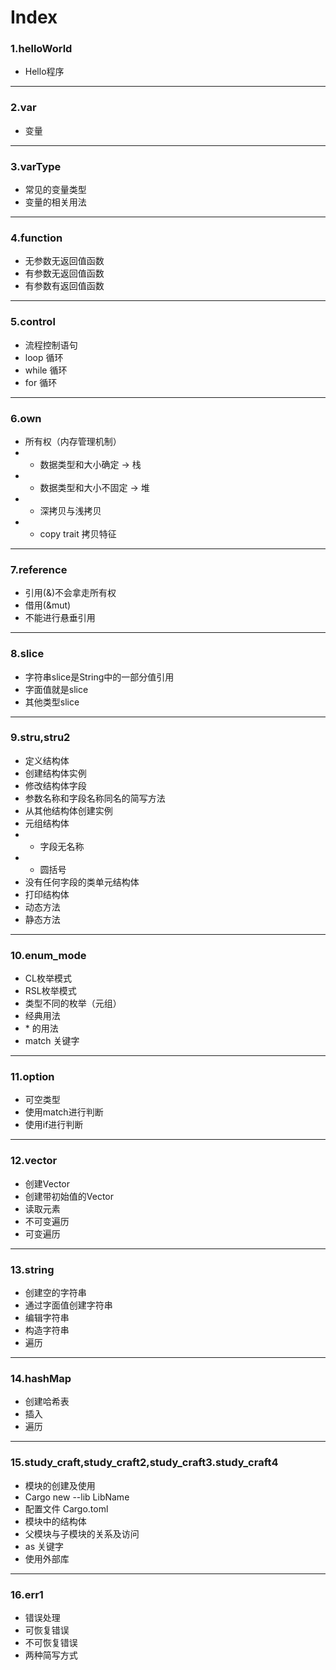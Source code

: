 # Index
### 1.helloWorld 
- Hello程序
***
### 2.var
- 变量
***
### 3.varType
- 常见的变量类型
- 变量的相关用法
***
### 4.function
- 无参数无返回值函数
- 有参数无返回值函数
- 有参数有返回值函数
***
### 5.control
- 流程控制语句
- loop 循环
- while 循环
- for 循环
***
### 6.own
- 所有权（内存管理机制）
- - 数据类型和大小确定 -> 栈
- - 数据类型和大小不固定 -> 堆
- - 深拷贝与浅拷贝
- - copy trait 拷贝特征
***
### 7.reference
- 引用(&)不会拿走所有权
- 借用(&mut)
- 不能进行悬垂引用
***
### 8.slice
- 字符串slice是String中的一部分值引用
- 字面值就是slice
- 其他类型slice
***
### 9.stru,stru2
- 定义结构体
- 创建结构体实例
- 修改结构体字段
- 参数名称和字段名称同名的简写方法
- 从其他结构体创建实例
- 元组结构体
- - 字段无名称
- - 圆括号
- 没有任何字段的类单元结构体
- 打印结构体
- 动态方法
- 静态方法
***
### 10.enum_mode
- CL枚举模式
- RSL枚举模式
- 类型不同的枚举（元组）
- 经典用法
- \* 的用法
- match 关键字
***
### 11.option
- 可空类型
- 使用match进行判断
- 使用if进行判断
***
### 12.vector
- 创建Vector
- 创建带初始值的Vector
- 读取元素
- 不可变遍历
- 可变遍历
***
### 13.string
- 创建空的字符串
- 通过字面值创建字符串
- 编辑字符串
- 构造字符串
- 遍历
***
### 14.hashMap
- 创建哈希表
- 插入
- 遍历
***
### 15.study_craft,study_craft2,study_craft3.study_craft4
- 模块的创建及使用
- Cargo new --lib LibName
- 配置文件 Cargo.toml
- 模块中的结构体
- 父模块与子模块的关系及访问
- as 关键字
- 使用外部库
***
### 16.err1
- 错误处理
- 可恢复错误
- 不可恢复错误
- 两种简写方式